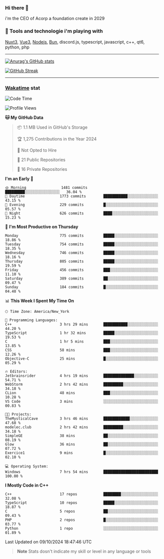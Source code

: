 ### Hi there 👋

i'm the CEO of Acorp a foundation create in 2029  

### 🧰 Tools and technologie i'm playing with

[Nuxt3](https://nuxt.com), [Vue3](https://vuejs.org/), [Nodejs](https://nodejs.org), [Bun](https://bun.sh/), discord.js, typescript, javascript, c++, qt6, python, php

---

[![Anurag's GitHub stats](https://github-readme-stats.vercel.app/api?username=ackimixs&show_icons=true&theme=github_dark&count_private=true)](https://www.ackimixs.xyz)

[![GitHub Streak](https://github-readme-streak-stats.herokuapp.com?user=Ackimixs&theme=github-dark-blue&date_format=j%20M%5B%20Y%5D&mode=weekly)](https://git.io/streak-stats)

---
 
 ### [Wakatime](https://wakatime.com/) stat

<!--START_SECTION:waka-->
![Code Time](http://img.shields.io/badge/Code%20Time-1%2C286%20hrs%2045%20mins-blue)

![Profile Views](http://img.shields.io/badge/Profile%20Views-0-blue)

**🐱 My GitHub Data** 

> 📦 1.1 MB Used in GitHub's Storage 
 > 
> 🏆 1,275 Contributions in the Year 2024
 > 
> 🚫 Not Opted to Hire
 > 
> 📜 21 Public Repositories 
 > 
> 🔑 16 Private Repositories 
 > 
**I'm an Early 🐤** 

```text
🌞 Morning                1481 commits        █████████░░░░░░░░░░░░░░░░   36.04 % 
🌆 Daytime                1773 commits        ███████████░░░░░░░░░░░░░░   43.15 % 
🌃 Evening                229 commits         █░░░░░░░░░░░░░░░░░░░░░░░░   05.57 % 
🌙 Night                  626 commits         ████░░░░░░░░░░░░░░░░░░░░░   15.23 % 
```
📅 **I'm Most Productive on Thursday** 

```text
Monday                   775 commits         █████░░░░░░░░░░░░░░░░░░░░   18.86 % 
Tuesday                  754 commits         █████░░░░░░░░░░░░░░░░░░░░   18.35 % 
Wednesday                746 commits         █████░░░░░░░░░░░░░░░░░░░░   18.16 % 
Thursday                 805 commits         █████░░░░░░░░░░░░░░░░░░░░   19.59 % 
Friday                   456 commits         ███░░░░░░░░░░░░░░░░░░░░░░   11.10 % 
Saturday                 389 commits         ██░░░░░░░░░░░░░░░░░░░░░░░   09.47 % 
Sunday                   184 commits         █░░░░░░░░░░░░░░░░░░░░░░░░   04.48 % 
```


📊 **This Week I Spent My Time On** 

```text
🕑︎ Time Zone: America/New_York

💬 Programming Languages: 
C++                      3 hrs 29 mins       ███████████░░░░░░░░░░░░░░   44.20 % 
TypeScript               1 hr 32 mins        █████░░░░░░░░░░░░░░░░░░░░   19.53 % 
C                        1 hr 5 mins         ███░░░░░░░░░░░░░░░░░░░░░░   13.85 % 
CSS                      58 mins             ███░░░░░░░░░░░░░░░░░░░░░░   12.26 % 
Objective-C              25 mins             █░░░░░░░░░░░░░░░░░░░░░░░░   05.29 % 

🔥 Editors: 
Jetbrainsrider           4 hrs 19 mins       ██████████████░░░░░░░░░░░   54.71 % 
WebStorm                 2 hrs 42 mins       █████████░░░░░░░░░░░░░░░░   34.18 % 
CLion                    48 mins             ███░░░░░░░░░░░░░░░░░░░░░░   10.28 % 
VS Code                  3 mins              ░░░░░░░░░░░░░░░░░░░░░░░░░   00.83 % 

🐱‍💻 Projects: 
TheMysticalCave          3 hrs 46 mins       ████████████░░░░░░░░░░░░░   47.68 % 
modelec.club             2 hrs 42 mins       █████████░░░░░░░░░░░░░░░░   34.18 % 
SimpleGE                 38 mins             ██░░░░░░░░░░░░░░░░░░░░░░░   08.19 % 
Glow                     36 mins             ██░░░░░░░░░░░░░░░░░░░░░░░   07.72 % 
Exercice1                9 mins              █░░░░░░░░░░░░░░░░░░░░░░░░   02.10 % 

💻 Operating System: 
Windows                  7 hrs 54 mins       █████████████████████████   100.00 % 
```

**I Mostly Code in C++** 

```text
C++                      17 repos            ████████░░░░░░░░░░░░░░░░░   32.08 % 
TypeScript               10 repos            █████░░░░░░░░░░░░░░░░░░░░   18.87 % 
C                        5 repos             ██░░░░░░░░░░░░░░░░░░░░░░░   09.43 % 
PHP                      2 repos             █░░░░░░░░░░░░░░░░░░░░░░░░   03.77 % 
Python                   1 repo              ░░░░░░░░░░░░░░░░░░░░░░░░░   01.89 % 
```




 Last Updated on 09/10/2024 18:47:46 UTC
<!--END_SECTION:waka-->

> **Note**
> Stats dosn't indicate my skill or level in any language or tools
